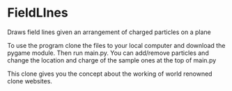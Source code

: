 # FieldLInes
Draws field lines given an arrangement of charged particles on a plane

To use the program clone the files to your local computer and download the pygame module. Then run main.py. You can add/remove particles and change the location and charge of the sample ones at the top of main.py

This clone gives you the concept about the working of world renowned clone websites.
